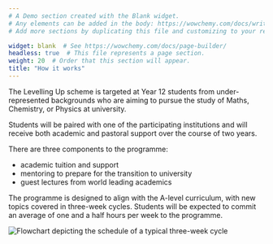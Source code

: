 ```yaml
---
# A Demo section created with the Blank widget.
# Any elements can be added in the body: https://wowchemy.com/docs/writing-markdown-latex/
# Add more sections by duplicating this file and customizing to your requirements.

widget: blank  # See https://wowchemy.com/docs/page-builder/
headless: true  # This file represents a page section.
weight: 20  # Order that this section will appear.
title: "How it works"
---
```


The Levelling Up scheme is targeted at Year 12 students from under-represented backgrounds who are aiming to pursue the study of Maths, Chemistry, or Physics at university. 

Students will be paired with one of the participating institutions and will receive both academic and pastoral support over the course of two years.

There are three components to the programme:

- academic tuition and support
- mentoring to prepare for the transition to university
- guest lectures from world leading academics

The programme is designed to align with the A-level curriculum, with new topics covered in three-week cycles. Students will be expected to commit an average of one and a half hours per week to the programme.

![Flowchart depicting the schedule of a typical three-week cycle](/home/intro_files/flowchart.png)
